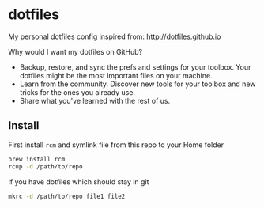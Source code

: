 dotfiles
========

My personal dotfiles config inspired from: http://dotfiles.github.io

Why would I want my dotfiles on GitHub?

 - Backup, restore, and sync the prefs and settings for your toolbox. Your dotfiles might be the most important files on your machine.
 - Learn from the community. Discover new tools for your toolbox and new tricks for the ones you already use.
 - Share what you've learned with the rest of us.

Install
----

First install `rcm` and symlink file from this repo to your Home folder

```sh
brew install rcm
rcup -d /path/to/repo
```

If you have dotfiles which should stay in git

```sh
mkrc -d /path/to/repo file1 file2
```
